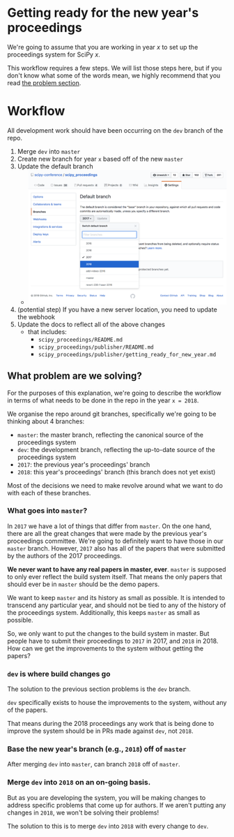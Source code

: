 # Getting ready for the new year's proceedings

We're going to assume that you are working in year *x* to set up the proceedings
system for SciPy *x*. 

This workflow requires a few steps. We will list those steps here, but if you
don't know what some of the words mean, we highly recommend that you read 
[the problem section](#What-problem-are-we-solving).

# Workflow

All development work should have been occurring on the `dev` branch of the repo.

1. Merge `dev` into `master`
1. Create new branch for year `x` based off of the new `master`
1. Update the default branch
   - ![Update default branch](./images/update_default_branch.png)
1. (potential step) If you have a new server location, you need to update the webhook
1. Update the docs to reflect all of the above changes
   - that includes:
       - `scipy_proceedings/README.md`
       - `scipy_proceedings/publisher/README.md`
       - `scipy_proceedings/publisher/getting_ready_for_new_year.md`

## What problem are we solving? 

For the purposes of this explanation, we're going to describe the workflow in
terms of what needs to be done in the repo in the year `x = 2018`. 

We organise the repo around git branches, specifically we're going to be thinking about 4 branches:

- `master`: the master branch, reflecting the canonical source of the proceedings system
- `dev`: the development branch, reflecting the up-to-date source of the proceedings system
- `2017`: the previous year's proceedings' branch
- `2018`: this year's proceedings' branch (this branch does not yet exist)

Most of the decisions we need to make revolve around what we want to do with
each of these branches.

### What goes into `master`?

In `2017` we have a lot of things that differ from `master`. On the one hand,
there are all the great changes that were made by the previous year's
proceedings committee. We're going to definitely want to have those in our
`master` branch. However, `2017` also has all of the papers that were submitted
by the authors of the 2017 proceedings.

**We never want to have any real papers in master, ever**. `master` is supposed
to only ever reflect the build system itself. That means the only papers that
should ever be in `master` should be the demo papers.

We want to keep `master` and its history as small as possible. It is intended to
transcend any particular year, and should not be tied to any of the history of
the proceedings system. Additionally, this keeps `master` as small as possible.

So, we only want to put the changes to the build system in master. But people
have to submit their proceedings to `2017` in 2017, and `2018` in 2018. How can
we get the improvements to the system without getting the papers? 

### `dev` is where build changes go

The solution to the previous section problems is the `dev` branch. 

`dev` specifically exists to house the improvements to the system, without any
of the papers. 

That means during the 2018 proceedings any work that is being done to improve
the system should be in PRs made against `dev`, not `2018`.

### Base the new year's branch (e.g., `2018`) off of `master`

After merging `dev` into `master`, can branch `2018` off of `master`.

### Merge `dev` into `2018` on an on-going basis. 

But as you are developing the system, you will be making changes to address
specific problems that come up for authors. If we aren't putting any changes in
`2018`, we won't be solving their problems!

The solution to this is to merge `dev` into `2018` with every change to
`dev`.

